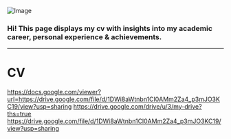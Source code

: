 ![Image](https://github.com/luisamlr/cv/blob/main/image.png?raw=true)
### Hi! This page displays my cv with insights into my academic career, personal experience & achievements.
___________
# CV
https://docs.google.com/viewer?url=https://drive.google.com/file/d/1DWi8aWtnbn1Cl0AMm2Za4_p3mJO3KC19/view?usp=sharing
https://drive.google.com/drive/u/3/my-drive?ths=true
https://drive.google.com/file/d/1DWi8aWtnbn1Cl0AMm2Za4_p3mJO3KC19/view?usp=sharing 
